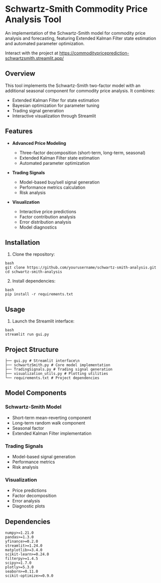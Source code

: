 # Schwartz-Smith Commodity Price Analysis Tool

An implementation of the Schwartz-Smith model for commodity price analysis and forecasting, featuring Extended Kalman Filter state estimation and automated parameter optimization.

Interact with the project at https://commoditypriceprediction-schwartzsmith.streamlit.app/
## Overview

This tool implements the Schwartz-Smith two-factor model with an additional seasonal component for commodity price analysis. It combines:
- Extended Kalman Filter for state estimation
- Bayesian optimization for parameter tuning
- Trading signal generation
- Interactive visualization through Streamlit

## Features

- **Advanced Price Modeling**
  - Three-factor decomposition (short-term, long-term, seasonal)
  - Extended Kalman Filter state estimation
  - Automated parameter optimization

- **Trading Signals**
  - Model-based buy/sell signal generation
  - Performance metrics calculation
  - Risk analysis

- **Visualization**
  - Interactive price predictions
  - Factor contribution analysis
  - Error distribution analysis
  - Model diagnostics

## Installation

1. Clone the repository: 
```
bash
git clone https://github.com/yourusername/schwartz-smith-analysis.git
cd schwartz-smith-analysis
```

2. Install dependencies:
```
bash
pip install -r requirements.txt
```

## Usage

1. Launch the Streamlit interface:
```
bash
streamlit run gui.py
```


## Project Structure
```
├── gui.py # Streamlit interface\n
├── schwartzSmith.py # Core model implementation
├── TradingSignals.py # Trading signal generation
├── visualization_utils.py # Plotting utilities
└── requirements.txt # Project dependencies
```

## Model Components

### Schwartz-Smith Model
- Short-term mean-reverting component
- Long-term random walk component
- Seasonal factor
- Extended Kalman Filter implementation

### Trading Signals
- Model-based signal generation
- Performance metrics
- Risk analysis

### Visualization
- Price predictions
- Factor decomposition
- Error analysis
- Diagnostic plots

## Dependencies

```
numpy>=1.21.0
pandas>=1.3.0
yfinance>=0.2.0
streamlit>=1.24.0
matplotlib>=3.4.0
scikit-learn>=0.24.0
filterpy>=1.4.5
scipy>=1.7.0
plotly>=5.3.0
seaborn>=0.11.0
scikit-optimize>=0.9.0
```


